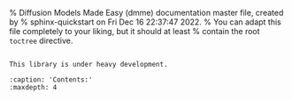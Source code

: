 % Diffusion Models Made Easy (dmme) documentation master file, created by
% sphinx-quickstart on Fri Dec 16 22:37:47 2022.
% You can adapt this file completely to your liking, but it should at least
% contain the root `toctree` directive.

```{include} ../../README.md
```

```{warning}
This library is under heavy development.
```

```{toctree}
:caption: 'Contents:'
:maxdepth: 4
```
